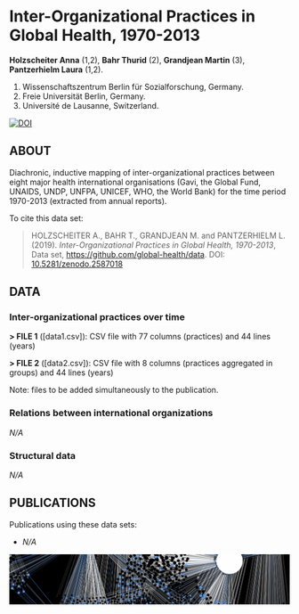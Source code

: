 # Inter-Organizational Practices in Global Health, 1970-2013
**Holzscheiter Anna** (1,2), **Bahr Thurid** (2), **Grandjean Martin** (3), **Pantzerhielm Laura** (1,2).

1. Wissenschaftszentrum Berlin für Sozialforschung, Germany.
2. Freie Universität Berlin, Germany.
3. Université de Lausanne, Switzerland.

[![DOI](https://zenodo.org/badge/DOI/10.5281/zenodo.2587018.svg)](https://doi.org/10.5281/zenodo.2587018)

## ABOUT

Diachronic, inductive mapping of inter-organizational practices between eight major health international organisations (Gavi, the Global Fund, UNAIDS, UNDP, UNFPA, UNICEF, WHO, the World Bank) for the time period 1970-2013 (extracted from annual reports).

To cite this data set: 

> HOLZSCHEITER A., BAHR T., GRANDJEAN M. and PANTZERHIELM L. (2019). *Inter-Organizational Practices in Global Health, 1970-2013*, Data set, https://github.com/global-health/data. DOI: [10.5281/zenodo.2587018](https://doi.org/10.5281/zenodo.2587018)

## DATA
### Inter-organizational practices over time

**> FILE 1** ([data1.csv]): CSV file with 77 columns (practices) and 44 lines (years)

**> FILE 2** ([data2.csv]): CSV file with 8 columns (practices aggregated in groups) and 44 lines (years)

Note: files to be added simultaneously to the publication.

### Relations between international organizations

*N/A*

### Structural data

*N/A*

## PUBLICATIONS

Publications using these data sets:
* *N/A*


<img src="https://raw.githubusercontent.com/global-health/data/master/pictures/Illustration.png" alt="Data Visualization" width="" align="center">
